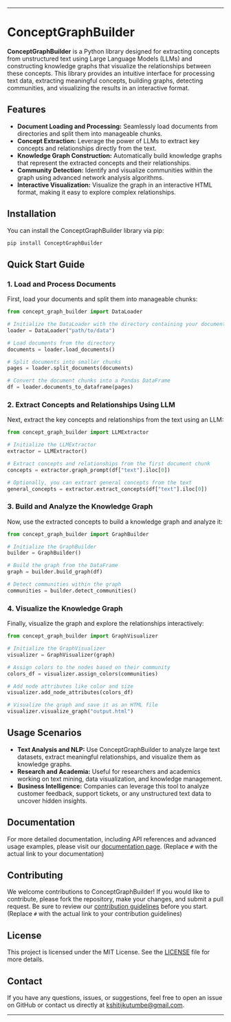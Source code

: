 
---
# **ConceptGraphBuilder**

**ConceptGraphBuilder** is a Python library designed for extracting concepts from unstructured text using Large Language Models (LLMs) and constructing knowledge graphs that visualize the relationships between these concepts. This library provides an intuitive interface for processing text data, extracting meaningful concepts, building graphs, detecting communities, and visualizing the results in an interactive format.

## **Features**

- **Document Loading and Processing:** Seamlessly load documents from directories and split them into manageable chunks.
- **Concept Extraction:** Leverage the power of LLMs to extract key concepts and relationships directly from the text.
- **Knowledge Graph Construction:** Automatically build knowledge graphs that represent the extracted concepts and their relationships.
- **Community Detection:** Identify and visualize communities within the graph using advanced network analysis algorithms.
- **Interactive Visualization:** Visualize the graph in an interactive HTML format, making it easy to explore complex relationships.

## **Installation**

You can install the ConceptGraphBuilder library via pip:

```bash
pip install ConceptGraphBuilder
```

## **Quick Start Guide**

### **1. Load and Process Documents**

First, load your documents and split them into manageable chunks:

```python
from concept_graph_builder import DataLoader

# Initialize the DataLoader with the directory containing your documents
loader = DataLoader("path/to/data")

# Load documents from the directory
documents = loader.load_documents()

# Split documents into smaller chunks
pages = loader.split_documents(documents)

# Convert the document chunks into a Pandas DataFrame
df = loader.documents_to_dataframe(pages)
```

### **2. Extract Concepts and Relationships Using LLM**

Next, extract the key concepts and relationships from the text using an LLM:

```python
from concept_graph_builder import LLMExtractor

# Initialize the LLMExtractor
extractor = LLMExtractor()

# Extract concepts and relationships from the first document chunk
concepts = extractor.graph_prompt(df["text"].iloc[0])

# Optionally, you can extract general concepts from the text
general_concepts = extractor.extract_concepts(df["text"].iloc[0])
```

### **3. Build and Analyze the Knowledge Graph**

Now, use the extracted concepts to build a knowledge graph and analyze it:

```python
from concept_graph_builder import GraphBuilder

# Initialize the GraphBuilder
builder = GraphBuilder()

# Build the graph from the DataFrame
graph = builder.build_graph(df)

# Detect communities within the graph
communities = builder.detect_communities()
```

### **4. Visualize the Knowledge Graph**

Finally, visualize the graph and explore the relationships interactively:

```python
from concept_graph_builder import GraphVisualizer

# Initialize the GraphVisualizer
visualizer = GraphVisualizer(graph)

# Assign colors to the nodes based on their community
colors_df = visualizer.assign_colors(communities)

# Add node attributes like color and size
visualizer.add_node_attributes(colors_df)

# Visualize the graph and save it as an HTML file
visualizer.visualize_graph("output.html")
```

## **Usage Scenarios**

- **Text Analysis and NLP:** Use ConceptGraphBuilder to analyze large text datasets, extract meaningful relationships, and visualize them as knowledge graphs.
- **Research and Academia:** Useful for researchers and academics working on text mining, data visualization, and knowledge management.
- **Business Intelligence:** Companies can leverage this tool to analyze customer feedback, support tickets, or any unstructured text data to uncover hidden insights.

## **Documentation**

For more detailed documentation, including API references and advanced usage examples, please visit our [documentation page](#). (Replace `#` with the actual link to your documentation)

## **Contributing**

We welcome contributions to ConceptGraphBuilder! If you would like to contribute, please fork the repository, make your changes, and submit a pull request. Be sure to review our [contribution guidelines](#) before you start. (Replace `#` with the actual link to your contribution guidelines)

## **License**

This project is licensed under the MIT License. See the [LICENSE](LICENSE) file for more details.

## **Contact**

If you have any questions, issues, or suggestions, feel free to open an issue on GitHub or contact us directly at [kshitijkutumbe@gmail.com](mailto:kshitijkutumbe@gmail.com).

---
